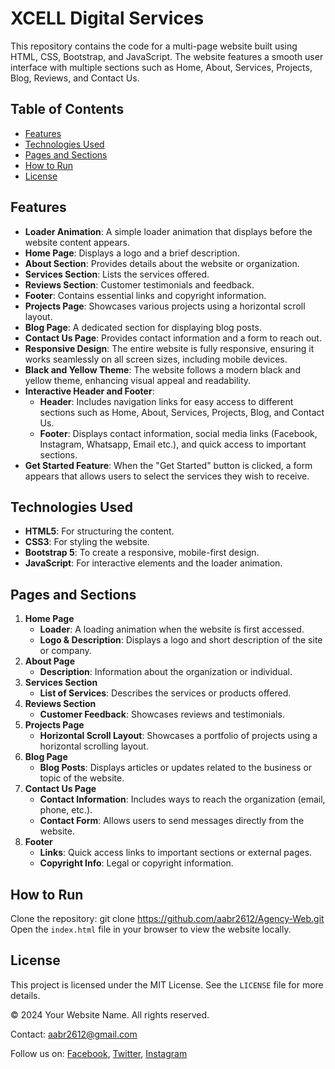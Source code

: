 # XCELL Digital Services

This repository contains the code for a multi-page website built using HTML, CSS, Bootstrap, and JavaScript. The website features a smooth user interface with multiple sections such as Home, About, Services, Projects, Blog, Reviews, and Contact Us.

## Table of Contents
- [Features](#features)
- [Technologies Used](#technologies-used)
- [Pages and Sections](#pages-and-sections)
- [How to Run](#how-to-run)
- [License](#license)

## Features
- **Loader Animation**: A simple loader animation that displays before the website content appears.
- **Home Page**: Displays a logo and a brief description.
- **About Section**: Provides details about the website or organization.
- **Services Section**: Lists the services offered.
- **Reviews Section**: Customer testimonials and feedback.
- **Footer**: Contains essential links and copyright information.
- **Projects Page**: Showcases various projects using a horizontal scroll layout.
- **Blog Page**: A dedicated section for displaying blog posts.
- **Contact Us Page**: Provides contact information and a form to reach out.
- **Responsive Design**: The entire website is fully responsive, ensuring it works seamlessly on all screen sizes, including mobile devices.
- **Black and Yellow Theme**: The website follows a modern black and yellow theme, enhancing visual appeal and readability.
- **Interactive Header and Footer**:
  - **Header**: Includes navigation links for easy access to different sections such as Home, About, Services, Projects, Blog, and Contact Us.
  - **Footer**: Displays contact information, social media links (Facebook, Instagram, Whatsapp, Email etc.), and quick access to important sections.
- **Get Started Feature**: When the "Get Started" button is clicked, a form appears that allows users to select the services they wish to receive.

## Technologies Used
- **HTML5**: For structuring the content.
- **CSS3**: For styling the website.
- **Bootstrap 5**: To create a responsive, mobile-first design.
- **JavaScript**: For interactive elements and the loader animation.

## Pages and Sections
1. **Home Page**
   - **Loader**: A loading animation when the website is first accessed.
   - **Logo & Description**: Displays a logo and short description of the site or company.
2. **About Page**
   - **Description**: Information about the organization or individual.
3. **Services Section**
   - **List of Services**: Describes the services or products offered.
4. **Reviews Section**
   - **Customer Feedback**: Showcases reviews and testimonials.
5. **Projects Page**
   - **Horizontal Scroll Layout**: Showcases a portfolio of projects using a horizontal scrolling layout.
6. **Blog Page**
   - **Blog Posts**: Displays articles or updates related to the business or topic of the website.
7. **Contact Us Page**
   - **Contact Information**: Includes ways to reach the organization (email, phone, etc.).
   - **Contact Form**: Allows users to send messages directly from the website.
8. **Footer**
   - **Links**: Quick access links to important sections or external pages.
   - **Copyright Info**: Legal or copyright information.

## How to Run
Clone the repository:
      git clone https://github.com/aabr2612/Agency-Web.git
Open the `index.html` file in your browser to view the website locally.

## License
This project is licensed under the MIT License. See the `LICENSE` file for more details.

<footer>
<p>&copy; 2024 Your Website Name. All rights reserved.</p>
<p>Contact: <a href="mailto:aabr2612@gmail.com">aabr2612@gmail.com</a></p>
<p>Follow us on:
    <a href="https://facebook.com/yourprofile">Facebook</a>,
    <a href="https://twitter.com/yourprofile">Twitter</a>,
    <a href="https://instagram.com/yourprofile">Instagram</a>
</p>
</footer>

